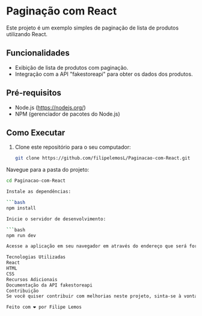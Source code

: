 # Paginação com React

Este projeto é um exemplo simples de paginação de lista de produtos utilizando React.

## Funcionalidades

- Exibição de lista de produtos com paginação.
- Integração com a API "fakestoreapi" para obter os dados dos produtos.

## Pré-requisitos

- Node.js (https://nodejs.org/)
- NPM (gerenciador de pacotes do Node.js)

## Como Executar

1. Clone este repositório para o seu computador:
   ```bash
   git clone https://github.com/filipelemosL/Paginacao-com-React.git
Navegue para a pasta do projeto:

```bash
cd Paginacao-com-React

Instale as dependências:

```bash
npm install

Inicie o servidor de desenvolvimento:

```bash
npm run dev

Acesse a aplicação em seu navegador em através do endereço que será fornecido

Tecnologias Utilizadas
React
HTML
CSS
Recursos Adicionais
Documentação da API fakestoreapi
Contribuição
Se você quiser contribuir com melhorias neste projeto, sinta-se à vontade para abrir uma issue ou enviar um pull request.

Feito com ❤️ por Filipe Lemos
